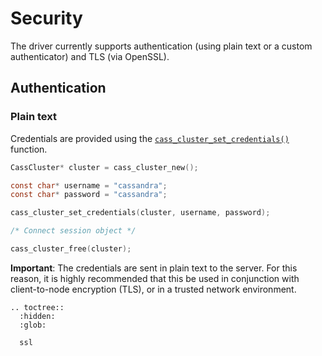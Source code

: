 # Security

The driver currently supports authentication (using plain text or a custom
authenticator) and TLS (via OpenSSL).

## Authentication

### Plain text

Credentials are provided using the [`cass_cluster_set_credentials()`] function.

```c
CassCluster* cluster = cass_cluster_new();

const char* username = "cassandra";
const char* password = "cassandra";

cass_cluster_set_credentials(cluster, username, password);

/* Connect session object */

cass_cluster_free(cluster);
```

**Important**: The credentials are sent in plain text to the server. For this
reason, it is highly recommended that this be used in conjunction with
client-to-node encryption (TLS), or in a trusted network environment.

[`cass_cluster_set_credentials()`]: http://datastax.github.io/cpp-driver/api/struct.CassCluster#function-cass_cluster_set_credentials_n

```{eval-rst}
.. toctree::
  :hidden:
  :glob:

  ssl
```
